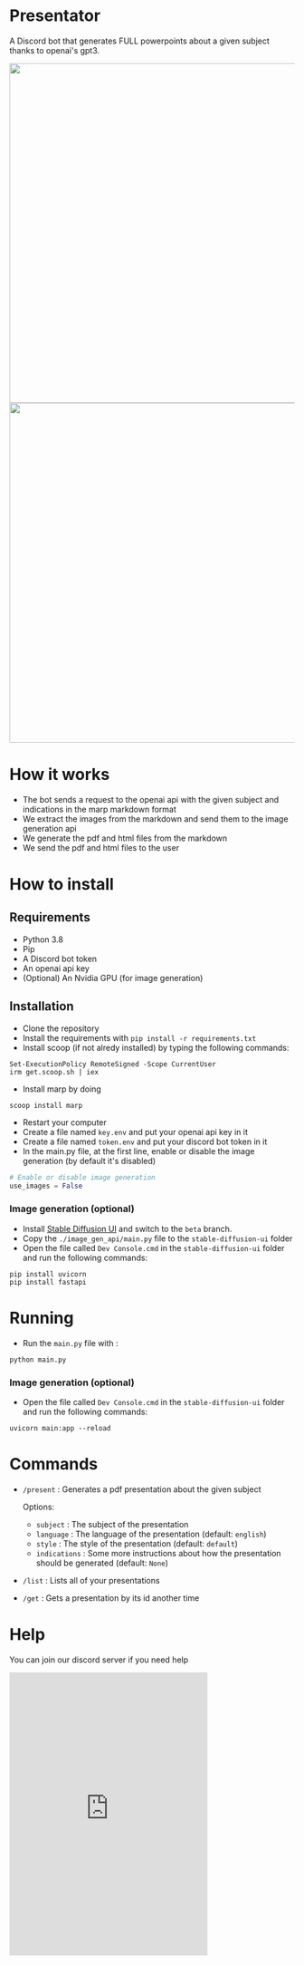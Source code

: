 # Presentator
 A Discord bot that generates FULL powerpoints about a given subject thanks to openai's gpt3.
 
 <img src="https://raw.githubusercontent.com/Paillat-dev/presentator/main/examples/steve-jobs/Steve-Jobs-1.png"  width="600" >
 <img src="https://raw.githubusercontent.com/Paillat-dev/presentator/main/examples/python/the-python-programming-language-1.png"  width="600" >
 
 
# How it works
- The bot sends a request to the openai api with the given subject and indications in the marp markdown format
- We extract the images from the markdown and send them to the image generation api
- We generate the pdf and html files from the markdown
- We send the pdf and html files to the user

# How to install
## Requirements
- Python 3.8
- Pip
- A Discord bot token
- An openai api key
- (Optional) An Nvidia GPU (for image generation)

## Installation
- Clone the repository
- Install the requirements with 
`pip install -r requirements.txt`
- Install scoop (if not alredy installed) by typing the following commands:
```
Set-ExecutionPolicy RemoteSigned -Scope CurrentUser
irm get.scoop.sh | iex
```
- Install marp by doing
```
scoop install marp
```
- Restart your computer
- Create a file named `key.env` and put your openai api key in it
- Create a file named `token.env` and put your discord bot token in it
- In the main.py file, at the first line, enable or disable the image generation (by default it's disabled)
```python
# Enable or disable image generation
use_images = False
```

### Image generation (optional)
- Install [Stable Diffusion UI](https://github.com/cmdr2/stable-diffusion-ui) and switch to the `beta` branch.
- Copy the `./image_gen_api/main.py` file to the `stable-diffusion-ui` folder
- Open the file called `Dev Console.cmd` in the `stable-diffusion-ui` folder and run the following commands:
```
pip install uvicorn
pip install fastapi
```

# Running
- Run the `main.py` file with :
```
python main.py
```

### Image generation (optional)
- Open the file called `Dev Console.cmd` in the `stable-diffusion-ui` folder and run the following commands:
```
uvicorn main:app --reload
```

# Commands
- `/present` : Generates a pdf presentation about the given subject
  
   Options:
    - `subject` : The subject of the presentation
    - `language` : The language of the presentation (default: `english`)
    - `style` : The style of the presentation (default: `default`)
    - `indications` : Some more instructions about how the presentation should be generated (default: `None`)
- `/list` : Lists all of your presentations
- `/get` : Gets a presentation by its id another time

# Help
You can join our discord server if you need help

<iframe src="https://discord.com/widget?id=1050769643180146749&theme=dark" width="350" height="500" allowtransparency="true" frameborder="0" sandbox="allow-popups allow-popups-to-escape-sandbox allow-same-origin allow-scripts"></iframe>
